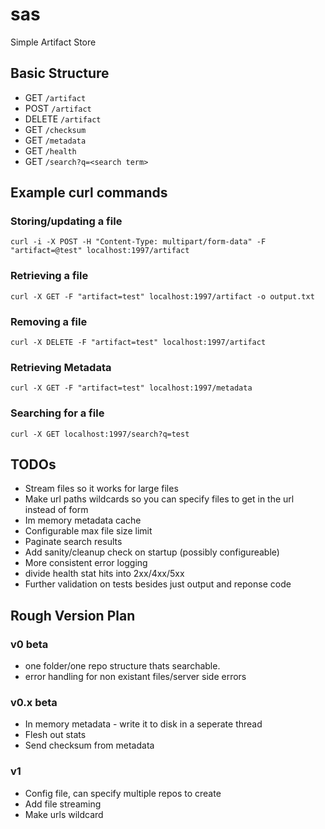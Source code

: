 # sas
Simple Artifact Store

## Basic Structure
- GET `/artifact`
- POST `/artifact`
- DELETE `/artifact`
- GET `/checksum`
- GET `/metadata`
- GET `/health`
- GET `/search?q=<search term>`

## Example curl commands

### Storing/updating a file
`curl -i -X POST -H "Content-Type: multipart/form-data" -F "artifact=@test" localhost:1997/artifact`

### Retrieving a file
`curl -X GET -F "artifact=test" localhost:1997/artifact -o output.txt`

### Removing a file
`curl -X DELETE -F "artifact=test" localhost:1997/artifact`

### Retrieving Metadata
`curl -X GET -F "artifact=test" localhost:1997/metadata`

### Searching for a file 
`curl -X GET localhost:1997/search?q=test`

## TODOs
- Stream files so it works for large files
- Make url paths wildcards so you can specify files to get in the url instead of form
- Im memory metadata cache
- Configurable max file size limit
- Paginate search results
- Add sanity/cleanup check on startup (possibly configureable)
- More consistent error logging
- divide health stat hits into 2xx/4xx/5xx
- Further validation on tests besides just output and reponse code


## Rough Version Plan
### v0 beta
- one folder/one repo structure thats searchable.
- error handling for non existant files/server side errors

### v0.x beta
- In memory metadata - write it to disk in a seperate thread
- Flesh out stats
- Send checksum from metadata

### v1
- Config file, can specify multiple repos to create 
- Add file streaming
- Make urls wildcard
